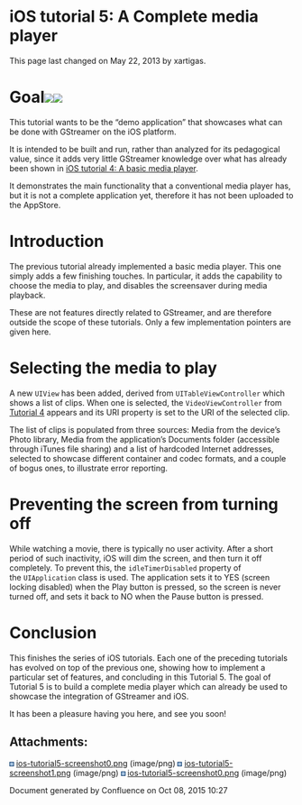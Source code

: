 # iOS tutorial 5: A Complete media player

This page last changed on May 22, 2013 by
xartigas.

# Goal![](attachments/3571769/3539046.png)![](attachments/3571769/3539045.png)

This tutorial wants to be the “demo application” that showcases what can
be done with GStreamer on the iOS platform.

It is intended to be built and run, rather than analyzed for its
pedagogical value, since it adds very little GStreamer knowledge over
what has already been shown in [iOS tutorial 4: A basic media
player](iOS%2Btutorial%2B4%253A%2BA%2Bbasic%2Bmedia%2Bplayer.html).

It demonstrates the main functionality that a conventional media player
has, but it is not a complete application yet, therefore it has not been
uploaded to the AppStore.

# Introduction

The previous tutorial already implemented a basic media player. This one
simply adds a few finishing touches. In particular, it adds the
capability to choose the media to play, and disables the screensaver
during media playback.

These are not features directly related to GStreamer, and are therefore
outside the scope of these tutorials. Only a few implementation pointers
are given here.

# Selecting the media to play

A new `UIView` has been added, derived from `UITableViewController`
which shows a list of clips. When one is selected, the
`VideoViewController` from [Tutorial
4](iOS%2Btutorial%2B4%253A%2BA%2Bbasic%2Bmedia%2Bplayer.html) appears
and its URI property is set to the URI of the selected clip.

The list of clips is populated from three sources: Media from the
device’s Photo library, Media from the application’s Documents folder
(accessible through iTunes file sharing) and a list of hardcoded
Internet addresses, selected to showcase different container and codec
formats, and a couple of bogus ones, to illustrate error reporting.

# Preventing the screen from turning off

While watching a movie, there is typically no user activity. After a
short period of such inactivity, iOS will dim the screen, and then turn
it off completely. To prevent this, the `idleTimerDisabled` property of
the `UIApplication` class is used. The application sets it to YES
(screen locking disabled) when the Play button is pressed, so the screen
is never turned off, and sets it back to NO when the Pause button is
pressed.

# Conclusion

This finishes the series of iOS tutorials. Each one of the preceding
tutorials has evolved on top of the previous one, showing how to
implement a particular set of features, and concluding in this Tutorial
5. The goal of Tutorial 5 is to build a complete media player which can
already be used to showcase the integration of GStreamer and iOS.

It has been a pleasure having you here, and see you soon\!

## Attachments:

![](images/icons/bullet_blue.gif)
[ios-tutorial5-screenshot0.png](attachments/3571769/3539071.png)
(image/png)
![](images/icons/bullet_blue.gif)
[ios-tutorial5-screenshot1.png](attachments/3571769/3539046.png)
(image/png)
![](images/icons/bullet_blue.gif)
[ios-tutorial5-screenshot0.png](attachments/3571769/3539045.png)
(image/png)

Document generated by Confluence on Oct 08, 2015 10:27
